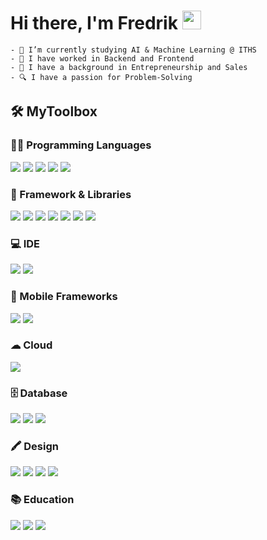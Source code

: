# Hi there, I'm Fredrik <img src="https://user-images.githubusercontent.com/74038190/214644152-52f47eb3-5e31-4f47-8758-05c9468d5596.gif" width="30">

```
- 🌱 I’m currently studying AI & Machine Learning @ ITHS
- 🌟 I have worked in Backend and Frontend
- 🕺 I have a background in Entrepreneurship and Sales
- 🔍 I have a passion for Problem-Solving
```

## 🛠 MyToolbox

### 👨‍💻 Programming Languages
<a href="https://github.com/fredidi"><img src="https://img.shields.io/badge/HTML5-E34F26?style=for-the-badge&logo=html5&logoColor=white" /></a>
<a href="https://github.com/fredidi"><img src="https://img.shields.io/badge/CSS3-1572B6?style=for-the-badge&logo=css3&logoColor=white" /></a>
<a href="https://github.com/fredidi"><img src="https://img.shields.io/badge/C%23-239120?style=for-the-badge&logo=csharp&logoColor=white" /></a>
<a href="https://github.com/fredidi"><img src="https://img.shields.io/badge/Python-FFD43B?style=for-the-badge&logo=python&logoColor=blue" /></a>
<a href="https://github.com/fredidi"><img src="https://img.shields.io/badge/JavaScript-323330?style=for-the-badge&logo=javascript&logoColor=F7DF1E" /></a>

### 🧰 Framework & Libraries
<a href="https://github.com/fredidi"><img src="https://img.shields.io/badge/Numpy-777BB4?style=for-the-badge&logo=numpy&logoColor=white" /></a>
<a href="https://github.com/fredidi"><img src="https://img.shields.io/badge/Gatsby-663399?style=for-the-badge&logo=gatsby&logoColor=white" /></a>
<a href="https://github.com/fredidi"><img src="https://img.shields.io/badge/.NET-512BD4?style=for-the-badge&logo=dotnet&logoColor=white" /></a>
<a href="https://github.com/fredidi"><img src="https://img.shields.io/badge/Pandas-2C2D72?style=for-the-badge&logo=pandas&logoColor=white" /></a>
<a href="https://github.com/fredidi"><img src="https://img.shields.io/badge/Sass-CC6699?style=for-the-badge&logo=sass&logoColor=white" /></a>
<a href="https://github.com/fredidi"><img src="https://img.shields.io/badge/GraphQl-E10098?style=for-the-badge&logo=graphql&logoColor=white" /></a>
<a href="https://github.com/fredidi"><img src="https://img.shields.io/badge/Tailwind_CSS-38B2AC?style=for-the-badge&logo=tailwind-css&logoColor=white" /></a>

### 💻 IDE
<a href="https://github.com/fredidi"><img src="https://img.shields.io/badge/Visual_Studio-5C2D91?style=for-the-badge&logo=visual%20studio&logoColor=white" /></a>
<a href="https://github.com/fredidi"><img src="https://img.shields.io/badge/Visual_Studio_Code-0078D4?style=for-the-badge&logo=visual%20studio%20code&logoColor=white" /></a>

### 📱 Mobile Frameworks
<a href="https://github.com/fredidi"><img src="https://img.shields.io/badge/React_Native-20232A?style=for-the-badge&logo=react&logoColor=61DAFB" /></a>
<a href="https://github.com/fredidi"><img src="https://img.shields.io/badge/Expo-1B1F23?style=for-the-badge&logo=expo&logoColor=white" /></a>

### ☁ Cloud
<a href="https://github.com/fredidi"><img src="https://img.shields.io/badge/Azure_DevOps-0078D7?style=for-the-badge&logo=azure-devops&logoColor=white" /></a>

### 🗄 Database
<a href="https://github.com/fredidi"><img src="https://img.shields.io/badge/Microsoft%20SQL%20Server-CC2927?style=for-the-badge&logo=microsoft%20sql%20server&logoColor=white" /></a>
<a href="https://github.com/fredidi"><img src="https://img.shields.io/badge/PostgreSQL-316192?style=for-the-badge&logo=postgresql&logoColor=white" /></a>
<a href="https://github.com/fredidi"><img src="https://img.shields.io/badge/Sqlite-003B57?style=for-the-badge&logo=sqlite&logoColor=white" /></a>

### 🖍 Design
<a href="https://github.com/fredidi"><img src="https://img.shields.io/badge/Figma-F24E1E?style=for-the-badge&logo=figma&logoColor=white" /></a>
<a href="https://github.com/fredidi"><img src="https://img.shields.io/badge/Adobe%20Lightroom-31A8FF?style=for-the-badge&logo=Adobe%20Lightroom&logoColor=white" /></a>
<a href="https://github.com/fredidi"><img src="https://img.shields.io/badge/Adobe%20Photoshop-31A8FF?style=for-the-badge&logo=Adobe%20Photoshop&logoColor=black" /></a>
<a href="https://github.com/fredidi"><img src="https://img.shields.io/badge/Adobe%20Illustrator-FF9A00?style=for-the-badge&logo=adobe%20illustrator&logoColor=white" /></a>

### 📚 Education
<a href="https://github.com/fredidi"><img src="https://img.shields.io/badge/Pluralsight-F15B2A?style=for-the-badge&logo=Pluralsight&logoColor=white" /></a>
<a href="https://github.com/fredidi"><img src="https://img.shields.io/badge/Udemy-EC5252?style=for-the-badge&logo=Udemy&logoColor=white" /></a>
<a href="https://github.com/fredidi"><img src="https://img.shields.io/badge/W3Schools-04AA6D?style=for-the-badge&logo=W3Schools&logoColor=white" /></a>
